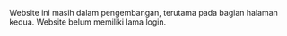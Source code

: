 Website ini masih dalam pengembangan, terutama pada bagian halaman kedua.
Website belum memiliki lama login.
